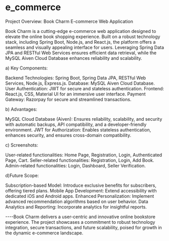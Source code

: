 # e_commerce
Project Overview: Book Charm E-commerce Web Application

Book Charm is a cutting-edge e-commerce web application designed to elevate the online book shopping experience. Built on a robust technology stack, including Spring Boot, Node.js, and React.js, the platform offers a seamless and visually appealing interface for users. Leveraging Spring Data JPA and RESTful Web Services ensures efficient data retrieval, while the MySQL Aiven Cloud Database enhances reliability and scalability.

a) Key Components:

Backend Technologies: Spring Boot, Spring Data JPA, RESTful Web Services, Node.js, Express.js.
Database: MySQL Aiven Cloud Database.
User Authentication: JWT for secure and stateless authentication.
Frontend: React.js, CSS, Material UI for an immersive user interface.
Payment Gateway: Razorpay for secure and streamlined transactions.

b) Advantages:

MySQL Cloud Database (Aiven): Ensures reliability, scalability, and security with automatic backups, API compatibility, and a developer-friendly environment.
JWT for Authorization: Enables stateless authentication, enhances security, and ensures cross-domain compatibility.

c) Screenshots:

User-related functionalities: Home Page, Registration, Login, Authenticated Page, Cart.
Seller-related functionalities: Registration, Login, Add Book.
Admin-related functionalities: Login, Dashboard, Seller Verification.

d)Future Scope:

Subscription-based Model: Introduce exclusive benefits for subscribers, offering tiered plans.
Mobile App Development: Extend accessibility with dedicated iOS and Android apps.
Enhanced Personalization: Implement advanced recommendation algorithms based on user behavior.
Data Analytics and Reporting: Incorporate analytics for insightful reports.


----Book Charm delivers a user-centric and innovative online bookstore experience. The project showcases a commitment to robust technology integration, secure transactions, and future scalability, poised for growth in the dynamic e-commerce landscape.



